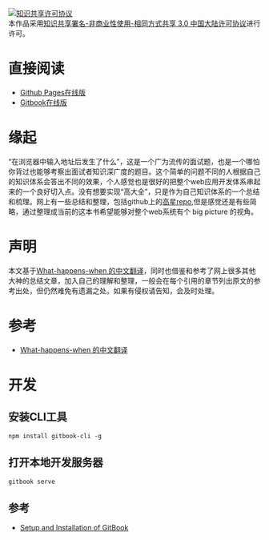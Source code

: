 <a rel="license" href="http://creativecommons.org/licenses/by-nc-sa/3.0/cn/"><img alt="知识共享许可协议" style="border-width:0" src="https://i.creativecommons.org/l/by-nc-sa/3.0/cn/88x31.png" /></a><br />本作品采用<a rel="license" href="http://creativecommons.org/licenses/by-nc-sa/3.0/cn/">知识共享署名-非商业性使用-相同方式共享 3.0 中国大陆许可协议</a>进行许可。

# 直接阅读

* [Github Pages在线版](http://vincenthou.github.io/what-happens-when-you-enter-url-in-browser/)
* [Gitbook在线版](https://vincenthou.gitbooks.io/what-happens-when-you-enter-url-in-browser/content/)

# 缘起

“在浏览器中输入地址后发生了什么”，这是一个广为流传的面试题，也是一个哪怕你背过也能够考察出面试者知识深广度的题目。这个简单的问题不同的人根据自己的知识体系会答出不同的效果，个人感觉也是很好的把整个web应用开发体系串起来的一个良好切入点。没有想要实现“高大全”，只是作为自己知识体系的一个总结和梳理。网上有一些总结和整理，包括github上的[高星repo](https://github.com/alex/what-happens-when),但是感觉还是有些简略，通过整理成当前的这本书希望能够对整个web系统有个 big picture 的视角。

# 声明

本文基于[What-happens-when 的中文翻译](https://github.com/skyline75489/what-happens-when-zh_CN)，同时也借鉴和参考了网上很多其他大神的总结文章，加入自己的理解和整理，一般会在每个引用的章节列出原文的参考出处，但仍然难免有遗漏之处。如果有侵权请告知，会及时处理。

# 参考

* [What-happens-when 的中文翻译](https://github.com/skyline75489/what-happens-when-zh_CN)

# 开发

## 安装CLI工具

```
npm install gitbook-cli -g
```

## 打开本地开发服务器

```
gitbook serve
```

## 参考

* [Setup and Installation of GitBook](https://github.com/GitbookIO/gitbook/blob/master/docs/setup.md)
